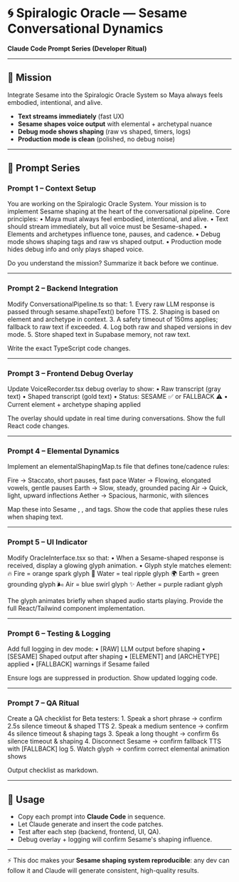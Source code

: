 # 🌀 Spiralogic Oracle — Sesame Conversational Dynamics  
**Claude Code Prompt Series (Developer Ritual)**

---

## 🎯 Mission
Integrate Sesame into the Spiralogic Oracle System so Maya always feels embodied, intentional, and alive.  
- **Text streams immediately** (fast UX)  
- **Sesame shapes voice output** with elemental + archetypal nuance  
- **Debug mode shows shaping** (raw vs shaped, timers, logs)  
- **Production mode is clean** (polished, no debug noise)  

---

## 📜 Prompt Series

### **Prompt 1 – Context Setup**

You are working on the Spiralogic Oracle System.
Your mission is to implement Sesame shaping at the heart of the conversational pipeline.
Core principles:
    •    Maya must always feel embodied, intentional, and alive.
    •    Text should stream immediately, but all voice must be Sesame-shaped.
    •    Elements and archetypes influence tone, pauses, and cadence.
    •    Debug mode shows shaping tags and raw vs shaped output.
    •    Production mode hides debug info and only plays shaped voice.

Do you understand the mission? Summarize it back before we continue.

---

### **Prompt 2 – Backend Integration**

Modify ConversationalPipeline.ts so that:
    1.    Every raw LLM response is passed through sesame.shapeText() before TTS.
    2.    Shaping is based on element and archetype in context.
    3.    A safety timeout of 150ms applies; fallback to raw text if exceeded.
    4.    Log both raw and shaped versions in dev mode.
    5.    Store shaped text in Supabase memory, not raw text.

Write the exact TypeScript code changes.

---

### **Prompt 3 – Frontend Debug Overlay**

Update VoiceRecorder.tsx debug overlay to show:
    •    Raw transcript (gray text)
    •    Shaped transcript (gold text)
    •    Status: SESAME ✅ or FALLBACK ⚠️
    •    Current element + archetype shaping applied

The overlay should update in real time during conversations.
Show the full React code changes.

---

### **Prompt 4 – Elemental Dynamics**

Implement an elementalShapingMap.ts file that defines tone/cadence rules:

Fire → Staccato, short pauses, fast pace
Water → Flowing, elongated vowels, gentle pauses
Earth → Slow, steady, grounded pacing
Air → Quick, light, upward inflections
Aether → Spacious, harmonic, with silences

Map these into Sesame <pause>, <emphasis>, and <prosody> tags.
Show the code that applies these rules when shaping text.

---

### **Prompt 5 – UI Indicator**

Modify OracleInterface.tsx so that:
    •    When a Sesame-shaped response is received, display a glowing glyph animation.
    •    Glyph style matches element:
🔥 Fire = orange spark glyph
🌊 Water = teal ripple glyph
🌍 Earth = green grounding glyph
🌬️ Air = blue swirl glyph
✨ Aether = purple radiant glyph

The glyph animates briefly when shaped audio starts playing.
Provide the full React/Tailwind component implementation.

---

### **Prompt 6 – Testing & Logging**

Add full logging in dev mode:
    •    [RAW] LLM output before shaping
    •    [SESAME] Shaped output after shaping
    •    [ELEMENT] and [ARCHETYPE] applied
    •    [FALLBACK] warnings if Sesame failed

Ensure logs are suppressed in production.
Show updated logging code.

---

### **Prompt 7 – QA Ritual**

Create a QA checklist for Beta testers:
    1.    Speak a short phrase → confirm 2.5s silence timeout & shaped TTS
    2.    Speak a medium sentence → confirm 4s silence timeout & shaping tags
    3.    Speak a long thought → confirm 6s silence timeout & shaping
    4.    Disconnect Sesame → confirm fallback TTS with [FALLBACK] log
    5.    Watch glyph → confirm correct elemental animation shows

Output checklist as markdown.

---

## 🚀 Usage
- Copy each prompt into **Claude Code** in sequence.  
- Let Claude generate and insert the code patches.  
- Test after each step (backend, frontend, UI, QA).  
- Debug overlay + logging will confirm Sesame's shaping influence.  

---

⚡ This doc makes your **Sesame shaping system reproducible**: any dev can follow it and Claude will generate consistent, high-quality results.
